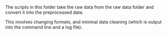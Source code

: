 The scripts in this folder take the raw data from the raw data folder and convert it into the preprocessed data.

This involves changing formats, and minimal data cleaning (which is output into the command line and a log file).
